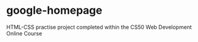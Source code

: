 # google-homepage
 HTML-CSS practise project completed within the CS50 Web Development Online Course
